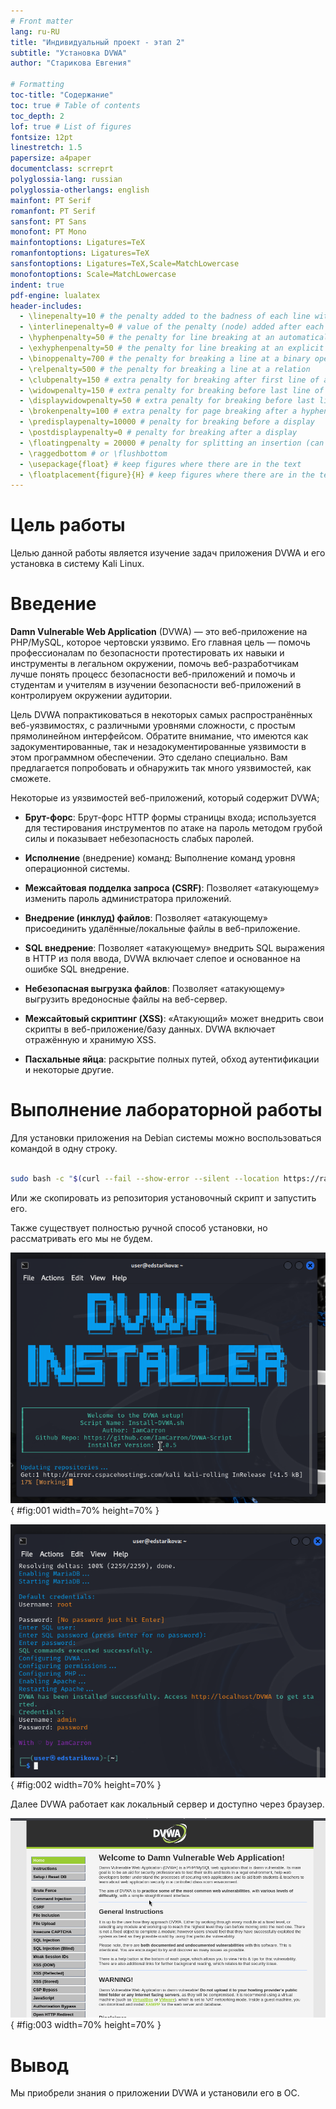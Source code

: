 ```yaml
---
# Front matter
lang: ru-RU
title: "Индивидуальный проект - этап 2"
subtitle: "Установка DVWA"
author: "Старикова Евгения"

# Formatting
toc-title: "Содержание"
toc: true # Table of contents
toc_depth: 2
lof: true # List of figures
fontsize: 12pt
linestretch: 1.5
papersize: a4paper
documentclass: scrreprt
polyglossia-lang: russian
polyglossia-otherlangs: english
mainfont: PT Serif
romanfont: PT Serif
sansfont: PT Sans
monofont: PT Mono
mainfontoptions: Ligatures=TeX
romanfontoptions: Ligatures=TeX
sansfontoptions: Ligatures=TeX,Scale=MatchLowercase
monofontoptions: Scale=MatchLowercase
indent: true
pdf-engine: lualatex
header-includes:
  - \linepenalty=10 # the penalty added to the badness of each line within a paragraph (no associated penalty node) Increasing the value makes tex try to have fewer lines in the paragraph.
  - \interlinepenalty=0 # value of the penalty (node) added after each line of a paragraph.
  - \hyphenpenalty=50 # the penalty for line breaking at an automatically inserted hyphen
  - \exhyphenpenalty=50 # the penalty for line breaking at an explicit hyphen
  - \binoppenalty=700 # the penalty for breaking a line at a binary operator
  - \relpenalty=500 # the penalty for breaking a line at a relation
  - \clubpenalty=150 # extra penalty for breaking after first line of a paragraph
  - \widowpenalty=150 # extra penalty for breaking before last line of a paragraph
  - \displaywidowpenalty=50 # extra penalty for breaking before last line before a display math
  - \brokenpenalty=100 # extra penalty for page breaking after a hyphenated line
  - \predisplaypenalty=10000 # penalty for breaking before a display
  - \postdisplaypenalty=0 # penalty for breaking after a display
  - \floatingpenalty = 20000 # penalty for splitting an insertion (can only be split footnote in standard LaTeX)
  - \raggedbottom # or \flushbottom
  - \usepackage{float} # keep figures where there are in the text
  - \floatplacement{figure}{H} # keep figures where there are in the text
---
```


# Цель работы

Целью данной работы является изучение задач приложения DVWA и его установка в систему Kali Linux.

# Введение

**Damn Vulnerable Web Application** (DVWA) — это веб-приложение на PHP/MySQL, которое чертовски уязвимо. Его главная цель — помочь профессионалам по безопасности протестировать их навыки и инструменты в легальном окружении, помочь веб-разработчикам лучше понять процесс безопасности веб-приложений и помочь и студентам и учителям в изучении безопасности веб-приложений в контролируем окружении аудитории.

Цель DVWA попрактиковаться в некоторых самых распространённых веб-уязвимостях, с различными уровнями сложности, с простым прямолинейном интерфейсом. Обратите внимание, что имеются как задокументированные, так и незадокументированные уязвимости в этом программном обеспечении. Это сделано специально. Вам предлагается попробовать и обнаружить так много уязвимостей, как сможете.

Некоторые из уязвимостей веб-приложений, который содержит DVWA;

* **Брут-форс**: Брут-форс HTTP формы страницы входа; используется для тестирования инструментов по атаке на пароль методом грубой силы и показывает небезопасность слабых паролей.

* **Исполнение** (внедрение) команд: Выполнение команд уровня операционной системы.

* **Межсайтовая подделка запроса (CSRF)**: Позволяет «атакующему» изменить пароль администратора приложений.

* **Внедрение (инклуд) файлов**: Позволяет «атакующему» присоединить удалённые/локальные файлы в веб-приложение.

* **SQL внедрение**: Позволяет «атакующему» внедрить SQL выражения в HTTP из поля ввода, DVWA включает слепое и основанное на ошибке SQL внедрение.

* **Небезопасная выгрузка файлов**: Позволяет «атакующему» выгрузить вредоносные файлы на веб-сервер.

* **Межсайтовый скриптинг (XSS)**: «Атакующий» может внедрить свои скрипты в веб-приложение/базу данных. DVWA включает отражённую и хранимую XSS.

* **Пасхальные яйца**: раскрытие полных путей, обход аутентификации и некоторые другие.

# Выполнение лабораторной работы

Для установки приложения на Debian системы можно воспользоваться командой в одну строку.

```bash

sudo bash -c "$(curl --fail --show-error --silent --location https://raw.githubusercontent.com/IamCarron/DVWA-Script/main/Install-DVWA.sh)"

```

Или же скопировать из репозитория установочный скрипт и запустить его.

Также существует полностью ручной способ установки, но рассматривать его мы не будем.

![Запуск скрипта](image/01.png){ #fig:001 width=70% height=70% }

![Окончание установки](image/02.png){ #fig:002 width=70% height=70% }

Далее DVWA работает как локальный сервер и доступно через браузер.

![Страница DVWA в браузере](image/03.png){ #fig:003 width=70% height=70% }

# Вывод

Мы приобрели знания о приложении DVWA и установили его в ОС.